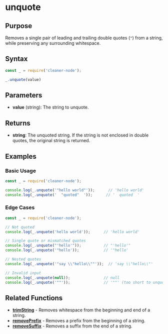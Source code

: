# unquote

## Purpose
Removes a single pair of leading and trailing double quotes (`"`) from a string, while preserving any surrounding whitespace.

## Syntax
```javascript
const _ = require('cleaner-node');

_.unquote(value)
```

## Parameters
- **value** (string): The string to unquote.

## Returns
- **string**: The unquoted string. If the string is not enclosed in double quotes, the original string is returned.

## Examples

### Basic Usage
```javascript
const _ = require('cleaner-node');

console.log(_.unquote('"hello world"'));      // 'hello world'
console.log(_.unquote('  "quoted"  '));      // '  quoted  '
```

### Edge Cases
```javascript
const _ = require('cleaner-node');

// Not quoted
console.log(_.unquote('hello world'));      // 'hello world'

// Single quote or mismatched quotes
console.log(_.unquote("'hello'"));          // "'hello'"
console.log(_.unquote('"hello'));           // '"hello'

// Nested quotes
console.log(_.unquote('"say \\"hello\\""'));  // 'say \\"hello\\"'

// Invalid input
console.log(_.unquote(null));               // null
console.log(_.unquote('""'));               // '""' (too short to unquote)
```

## Related Functions
- **[trimString](./trim-string.md)** - Removes whitespace from the beginning and end of a string.
- **[removePrefix](./remove-prefix.md)** - Removes a prefix from the beginning of a string.
- **[removeSuffix](./remove-suffix.md)** - Removes a suffix from the end of a string. 